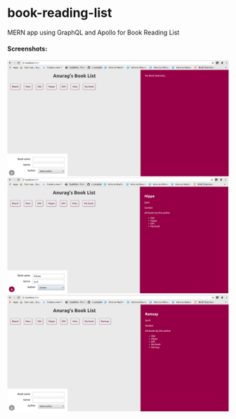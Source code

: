# book-reading-list
MERN app using GraphQL and Apollo for Book Reading List

#### Screenshots:
![first](screenshots/third.png)
![second](screenshots/second.png)
![third](screenshots/first.png)